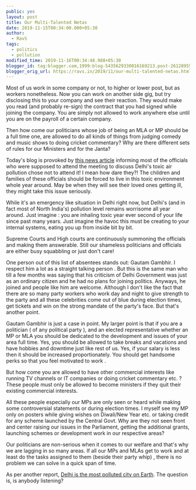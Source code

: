 ```yaml
---
public: yes
layout: post
title: Our Multi-Talented Netas
date: 2019-11-15T00:34:00.000+05:30
author:
  - RavS
tags:
  - politics
  - pollution
modified_time: 2019-11-16T00:34:48.988+05:30
blogger_id: tag:blogger.com,1999:blog-5435629330016169213.post-2612895529506636739
blogger_orig_url: https://ravs.in/2019/11/our-multi-talented-netas.html
---
```


Most of us work in some company or not, to higher or lower post, but as workers nonetheless. Now you can work on another side gig, but try disclosing this to your company and see their reaction. They would make you read (and probably re-sign) the contract that you had signed while joining the company. You are simply not allowed to work anywhere else until you are on the payroll of a certain company.

  

Then how come our politicians whose job of being an MLA or MP should be a full time one, are allowed to do all kinds of things from judging comedy and music shows to doing cricket commentary? Why are there different sets of rules for our Ministers and for the Janta?

  

Today's blog is provoked by [this news article](https://theprint.in/india/25-of-29-mps-skip-parliament-meeting-on-delhi-pollution-crisis-as-city-chokes/321527/) informing most of the officials who were supposed to attend the meeting to discuss Delhi's toxic air pollution chose not to attend it! I mean how dare they?! The children and families of these officials should be forced to live in this toxic environment whole year around. May be when they will see their loved ones getting ill, they might take this issue seriously.

  

While it's an emergency like situation in Delhi right now, but Delhi's (and in fact most of North India's) pollution level remains worrisome all year around. Just imagine : you are inhaling toxic year ever second of your life since past many years. Just imagine the havoc this must be creating to your internal systems, eating you up from inside bit by bit.

  

Supreme Courts and High courts are continuously summoning the officials and making them answerable. Still our shameless politicians and officials are either busy squabbling or just don't care!

  

One person out of this list of absentees stands out: Gautam Gambhir. I respect him a lot as a straight talking person . But this is the same man who till a few months was saying that his criticism of Delhi Government was just as an ordinary citizen and he had no plans for joining politics. Anyways, he joined and people like him are welcome. Although I don't like the fact that there are so many party workers who work day and night to give strength to the party and all these celebrities come out of blue during election times, get tickets and win on the strong mandate of the party's face. But that's another point.

  

Gautam Gambhir is just a case in point. My larger point is that if you are a politician ( of any political party ), and an elected representative whether an MP or MLA you should be dedicated to the development and issues of your area full time. Yes, you should be allowed to take breaks and vacations and have hobbies and downtime just like rest of us. Yes, if your salary is less then it should be increased proportionately. You should get handsome perks so that you feel motivated to work .

  

But how come you are allowed to have other commercial interests like running TV channels or IT companies or doing cricket commentary etc. ? These people must only be allowed to become ministers if they quit their existing commercial interests.

  

All these people especially our MPs are only seen or heard while making some controversial statements or during election times. I myself see my MP only on posters while giving wishes on Diwali/New Year etc. or taking credit for any scheme launched by the Central Govt. Why are they not seen front and center raising our issues in the Parliament, getting the additional grants, launching schemes or development work in our respective areas?

  

Our politicians are non-serious when it comes to our welfare and that's why we are lagging in so many areas. If all our MPs and MLAs get to work and at least do the tasks assigned to them (beside their party whip) , there is no problem we can solve in a quick span of time. 

  

As per another report, [Delhi is the most polluted city on Earth](https://www.ndtv.com/india-news/delhi-worlds-most-polluted-city-three-indian-cities-in-top-10-skymet-report-2133259). The question is, is anybody listening?
